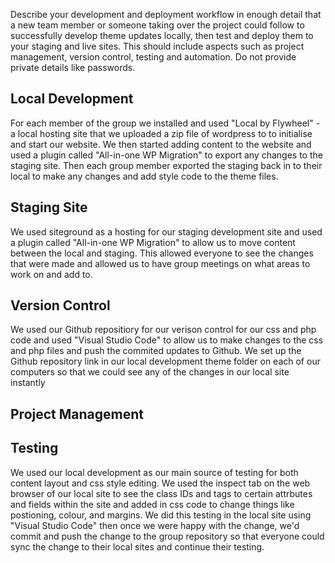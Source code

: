 Describe your development and deployment workflow in enough detail that a
new team member or someone taking over the project could follow to successfully develop theme
updates locally, then test and deploy them to your staging and live sites. This should include aspects
such as project management, version control, testing and automation. Do not provide private details
like passwords.

## Local Development
For each member of the group we installed and used "Local by Flywheel" - a local hosting site that we uploaded a zip file of wordpress to to initialise and start our website. We then started adding content to the website and used a plugin called "All-in-one WP Migration" to export any changes to the staging site. Then each group member exported the staging back in to their local to make any changes and add style code to the theme files.

## Staging Site
We used siteground as a hosting for our staging development site and used a plugin called "All-in-one WP Migration" to allow us to move content between the local and staging. This allowed everyone to see the changes that were made and allowed us to have group meetings on what areas to work on and add to.

## Version Control
We used our Github repositiory for our verison control for our css and php code and used "Visual Studio Code" to allow us to make changes to the css and php files and push the commited updates to Github. We set up the Github repository link in our local development theme folder on each of our computers so that we could see any of the changes in our local site instantly

## Project Management


## Testing
We used our local development as our main source of testing for both content layout and css style editing.
We used the inspect tab on the web browser of our local site to see the class IDs and tags to certain attrbutes and fields within the site and added in css code to change things like postioning, colour, and margins. We did this testing in the local site using "Visual Studio Code" then once we were happy with the change, we'd commit and push the change to the group repository so that everyone could sync the change to their local sites and continue their testing.


